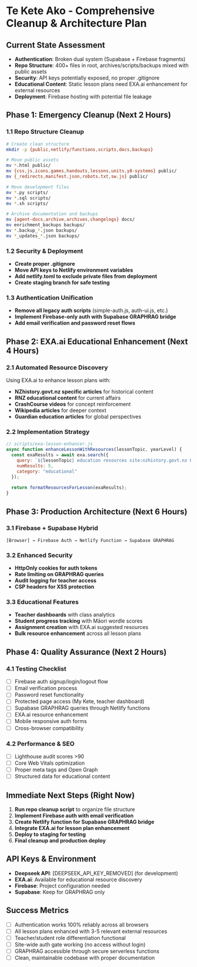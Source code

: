 # Te Kete Ako - Comprehensive Cleanup & Architecture Plan

## Current State Assessment
- **Authentication**: Broken dual system (Supabase + Firebase fragments)
- **Repo Structure**: 400+ files in root, archives/scripts/backups mixed with public assets
- **Security**: API keys potentially exposed, no proper .gitignore
- **Educational Content**: Static lesson plans need EXA.ai enhancement for external resources
- **Deployment**: Firebase hosting with potential file leakage

## Phase 1: Emergency Cleanup (Next 2 Hours)

### 1.1 Repo Structure Cleanup
```bash
# Create clean structure
mkdir -p {public,netlify/functions,scripts,docs,backups}

# Move public assets
mv *.html public/
mv {css,js,icons,games,handouts,lessons,units,y8-systems} public/
mv {_redirects,manifest.json,robots.txt,sw.js} public/

# Move development files
mv *.py scripts/
mv *.sql scripts/
mv *.sh scripts/

# Archive documentation and backups
mv {agent-docs,archive,archives,changelogs} docs/
mv enrichment_backups backups/
mv *.backup_*.json backups/
mv *_updates_*.json backups/
```

### 1.2 Security & Deployment
- **Create proper .gitignore**
- **Move API keys to Netlify environment variables**
- **Add netlify.toml to exclude private files from deployment**
- **Create staging branch for safe testing**

### 1.3 Authentication Unification
- **Remove all legacy auth scripts** (simple-auth.js, auth-ui.js, etc.)
- **Implement Firebase-only auth with Supabase GRAPHRAG bridge**
- **Add email verification and password reset flows**

## Phase 2: EXA.ai Educational Enhancement (Next 4 Hours)

### 2.1 Automated Resource Discovery
Using EXA.ai to enhance lesson plans with:
- **NZhistory.govt.nz specific articles** for historical content
- **RNZ educational content** for current affairs
- **CrashCourse videos** for concept reinforcement  
- **Wikipedia articles** for deeper context
- **Guardian education articles** for global perspectives

### 2.2 Implementation Strategy
```javascript
// scripts/exa-lesson-enhancer.js
async function enhanceLessonWithResources(lessonTopic, yearLevel) {
  const exaResults = await exa.search({
    query: `${lessonTopic} education resources site:nzhistory.govt.nz OR site:rnz.co.nz OR site:theguardian.com/education`,
    numResults: 5,
    category: "educational"
  });
  
  return formatResourcesForLesson(exaResults);
}
```

## Phase 3: Production Architecture (Next 6 Hours)

### 3.1 Firebase + Supabase Hybrid
```
[Browser] → Firebase Auth → Netlify Function → Supabase GRAPHRAG
```

### 3.2 Enhanced Security
- **HttpOnly cookies for auth tokens**
- **Rate limiting on GRAPHRAG queries**
- **Audit logging for teacher access**
- **CSP headers for XSS protection**

### 3.3 Educational Features
- **Teacher dashboards** with class analytics
- **Student progress tracking** with Māori wordle scores
- **Assignment creation** with EXA.ai suggested resources
- **Bulk resource enhancement** across all lesson plans

## Phase 4: Quality Assurance (Next 2 Hours)

### 4.1 Testing Checklist
- [ ] Firebase auth signup/login/logout flow
- [ ] Email verification process
- [ ] Password reset functionality
- [ ] Protected page access (My Kete, teacher dashboard)
- [ ] Supabase GRAPHRAG queries through Netlify functions
- [ ] EXA.ai resource enhancement
- [ ] Mobile responsive auth forms
- [ ] Cross-browser compatibility

### 4.2 Performance & SEO
- [ ] Lighthouse audit scores >90
- [ ] Core Web Vitals optimization
- [ ] Proper meta tags and Open Graph
- [ ] Structured data for educational content

## Immediate Next Steps (Right Now)

1. **Run repo cleanup script** to organize file structure
2. **Implement Firebase auth with email verification**
3. **Create Netlify function for Supabase GRAPHRAG bridge**
4. **Integrate EXA.ai for lesson plan enhancement**
5. **Deploy to staging for testing**
6. **Final cleanup and production deploy**

## API Keys & Environment
- **Deepseek API**: [DEEPSEEK_API_KEY_REMOVED] (for development)
- **EXA.ai**: Available for educational resource discovery
- **Firebase**: Project configuration needed
- **Supabase**: Keep for GRAPHRAG only

## Success Metrics
- [ ] Authentication works 100% reliably across all browsers
- [ ] All lesson plans enhanced with 3-5 relevant external resources
- [ ] Teacher/student role differentiation functional
- [ ] Site-wide auth gate working (no access without login)
- [ ] GRAPHRAG accessible through secure serverless functions
- [ ] Clean, maintainable codebase with proper documentation